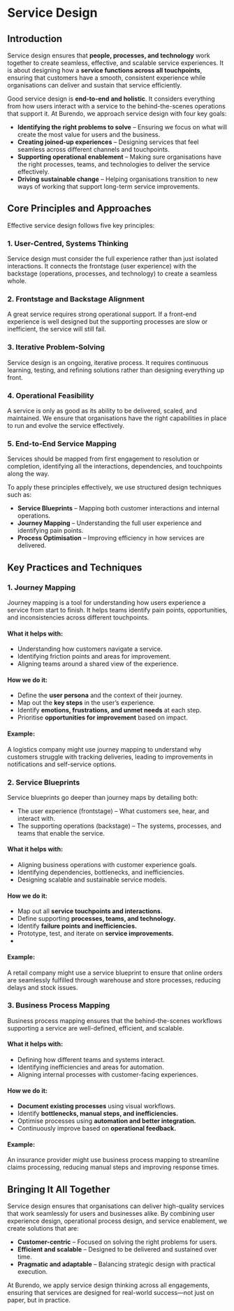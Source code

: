 # Service Design
## Introduction
Service design ensures that **people, processes, and technology** work together to create seamless, effective, and scalable service experiences. It is about designing how a **service functions across all touchpoints**, ensuring that customers have a smooth, consistent experience while organisations can deliver and sustain that service efficiently.

Good service design is **end-to-end and holistic**. It considers everything from how users interact with a service to the behind-the-scenes operations that support it. At Burendo, we approach service design with four key goals:

* **Identifying the right problems to solve** – Ensuring we focus on what will create the most value for users and the business.
* **Creating joined-up experiences** – Designing services that feel seamless across different channels and touchpoints.
* **Supporting operational enablement** – Making sure organisations have the right processes, teams, and technologies to deliver the service effectively.
* **Driving sustainable change** – Helping organisations transition to new ways of working that support long-term service improvements.

## Core Principles and Approaches
Effective service design follows five key principles:

### 1. User-Centred, Systems Thinking
Service design must consider the full experience rather than just isolated interactions. It connects the frontstage (user experience) with the backstage (operations, processes, and technology) to create a seamless whole.

### 2. Frontstage and Backstage Alignment
A great service requires strong operational support. If a front-end experience is well designed but the supporting processes are slow or inefficient, the service will still fail.

### 3. Iterative Problem-Solving
Service design is an ongoing, iterative process. It requires continuous learning, testing, and refining solutions rather than designing everything up front.

### 4. Operational Feasibility
A service is only as good as its ability to be delivered, scaled, and maintained. We ensure that organisations have the right capabilities in place to run and evolve the service effectively.

### 5. End-to-End Service Mapping
Services should be mapped from first engagement to resolution or completion, identifying all the interactions, dependencies, and touchpoints along the way.

To apply these principles effectively, we use structured design techniques such as:

* **Service Blueprints** – Mapping both customer interactions and internal operations.
* **Journey Mapping** – Understanding the full user experience and identifying pain points.
* **Process Optimisation** – Improving efficiency in how services are delivered.

## Key Practices and Techniques
### 1. Journey Mapping
Journey mapping is a tool for understanding how users experience a service from start to finish. It helps teams identify pain points, opportunities, and inconsistencies across different touchpoints.

#### What it helps with:

* Understanding how customers navigate a service.
* Identifying friction points and areas for improvement.
* Aligning teams around a shared view of the experience.

#### How we do it:

* Define the **user persona** and the context of their journey.
* Map out the **key steps** in the user’s experience.
* Identify **emotions, frustrations, and unmet needs** at each step.
* Prioritise **opportunities for improvement** based on impact.

#### Example:
A logistics company might use journey mapping to understand why customers struggle with tracking deliveries, leading to improvements in notifications and self-service options.

### 2. Service Blueprints
Service blueprints go deeper than journey maps by detailing both:

* The user experience (frontstage) – What customers see, hear, and interact with.
* The supporting operations (backstage) – The systems, processes, and teams that enable the service.

#### What it helps with:
* Aligning business operations with customer experience goals.
* Identifying dependencies, bottlenecks, and inefficiencies.
* Designing scalable and sustainable service models.

#### How we do it:

* Map out all **service touchpoints and interactions.**
* Define supporting **processes, teams, and technology.**
* Identify **failure points and inefficiencies.**
* Prototype, test, and iterate on **service improvements.**
* 
#### Example:
A retail company might use a service blueprint to ensure that online orders are seamlessly fulfilled through warehouse and store processes, reducing delays and stock issues.

### 3. Business Process Mapping
Business process mapping ensures that the behind-the-scenes workflows supporting a service are well-defined, efficient, and scalable.

#### What it helps with:

* Defining how different teams and systems interact.
* Identifying inefficiencies and areas for automation.
* Aligning internal processes with customer-facing experiences.

#### How we do it:
* **Document existing processes** using visual workflows.
* Identify **bottlenecks, manual steps, and inefficiencies.**
* Optimise processes using **automation and better integration.**
* Continuously improve based on **operational feedback.**

#### Example:
An insurance provider might use business process mapping to streamline claims processing, reducing manual steps and improving response times.

## Bringing It All Together
Service design ensures that organisations can deliver high-quality services that work seamlessly for users and businesses alike. By combining user experience design, operational process design, and service enablement, we create solutions that are:

* **Customer-centric** – Focused on solving the right problems for users.
* **Efficient and scalable** – Designed to be delivered and sustained over time.
* **Pragmatic and adaptable** – Balancing strategic design with practical execution.

At Burendo, we apply service design thinking across all engagements, ensuring that services are designed for real-world success—not just on paper, but in practice.